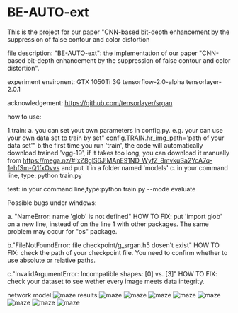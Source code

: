 # BE-AUTO-ext
This is the project for our paper "CNN-based bit-depth enhancement by the suppression of false contour and color distortion

file description:
"BE-AUTO-ext": the implementation of our paper "CNN-based bit-depth enhancement by the suppression of false contour and color distortion". 

experiment environent:
GTX 1050Ti 3G tensorflow-2.0-alpha tensorlayer-2.0.1

acknowledgement: https://github.com/tensorlayer/srgan

how to use:

1.train:
a. you can set yout own parameters in config.py. e.g. your can use your own data set to train by set" config.TRAIN.hr_img_path='path of your data set'"
b.the first time you run 'train', the code will automatically download trained 'vgg-19', if it takes too long, you can download it manually from https://mega.nz/#!xZ8glS6J!MAnE91ND_WyfZ_8mvkuSa2YcA7q-1ehfSm-Q1fxOvvs and put it in a folder named 'models'
c. in your command line, type: python train.py 

 
test: in your command line,type:python train.py  --mode evaluate

Possible bugs under windows:

a. "NameError: name 'glob' is not defined"  HOW TO FIX: put 'import glob' on a new line, instead of on the line 1 with other packages. The same problem may occur for "os" package. 

b."FileNotFoundError: file checkpoint/g_srgan.h5 dosen't exist"   HOW TO FIX: check the path of your checkpoint file. You need to confirm whether to use absolute or relative paths.

c."InvalidArgumentError: Incompatible shapes: [0] vs. [3]"   HOW TO FIX: check your dataset to see wether every image meets data integrity.

network model:![maze](https://github.com/pengcm/BE-AUTO-ext/blob/master/model.jpg) 
results:![maze](https://github.com/pengcm/BE-AUTO-ext/blob/master/results/figure5_GT.png)
![maze](https://github.com/pengcm/BE-AUTO-ext/blob/master/results/figure5_ZP.png)
![maze](https://github.com/pengcm/BE-AUTO-ext/blob/master/results/figure5_BE-RTCNN.png)
![maze](https://github.com/pengcm/BE-AUTO-ext/blob/master/results/figure5_ours.png)
![maze](https://github.com/pengcm/BE-AUTO-ext/blob/master/results/figure6_GT.png)
![maze](https://github.com/pengcm/BE-AUTO-ext/blob/master/results/figure6_ZP.png)
![maze](https://github.com/pengcm/BE-AUTO-ext/blob/master/results/figure6_BE-RTCNN.png)
![maze](https://github.com/pengcm/BE-AUTO-ext/blob/master/results/figure6_ours.png)

